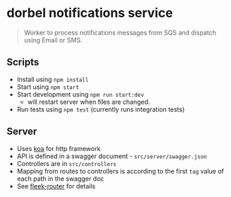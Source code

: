 # dorbel notifications service 
> Worker to process notifications messages from SQS and dispatch using Email or SMS.

## Scripts
- Install using ``npm install``
- Start using ``npm start``
- Start development using ``npm run start:dev``
  - will restart server when files are changed.
- Run tests using ``npm test`` (currently runs integration tests)

## Server
- Uses [koa](http://koajs.com/) for http framework
- API is defined in a swagger document - ``src/server/swagger.json``
- Controllers are in ``src/controllers``
- Mapping from routes to controllers is according to the first ``tag`` value of each path in the swagger doc
- See [fleek-router](https://github.com/fleekjs/fleek-router) for details
